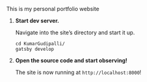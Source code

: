 

This is my personal portfolio website

1.  **Start dev server.**

    Navigate into the site’s directory and start it up.

    ```shell
    cd KumarGudipalli/
    gatsby develop
    ```

2.  **Open the source code and start observing!**

    The site is now running at `http://localhost:8000`!
